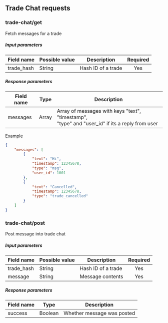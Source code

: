 ## Trade Chat requests

### trade-chat/get

Fetch messages for a trade

##### Input parameters

| Field name    |   Possible value  | Description   | Required |
| ------------- | ----------------- | ------------- | :------: |
| trade_hash    | String            | Hash ID of a trade | Yes |

##### Response parameters

| Field name    | Type | Description |
| ------------- | ---- | ----------- |
| messages      | Array | Array of messages with keys "text", "timestamp", <br> "type" and "user_id" if its a reply from user |

Example
````json
{
    "messages": [
        {
            "text": "Hi",
            "timestamp": 12345678,
            "type": "msg",
            "user_id": 1001
        },
        {
            "text": "Cancelled",
            "timestamp": 12345678,
            "type": "trade_cancelled"
        }
    ]
}
````
### trade-chat/post

Post message into trade chat

##### Input parameters

| Field name    |   Possible value  | Description   | Required |
| ------------- | ----------------- | ------------- | :------: |
| trade_hash    | String            | Hash ID of a trade | Yes |
| message    | String               | Message contents | Yes |
                   
##### Response parameters

| Field name    | Type | Description |
| ------------- | ---- | ----------- |
| success         | Boolean | Whether message was posted |
